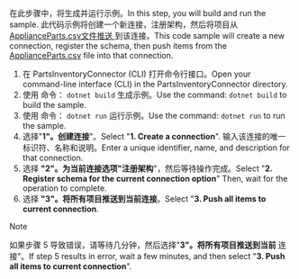 <!-- markdownlint-disable MD002 MD025 MD041 -->

<span data-ttu-id="0c778-101">在此步骤中，将生成并运行示例。</span><span class="sxs-lookup"><span data-stu-id="0c778-101">In this step, you will build and run the sample.</span></span> <span data-ttu-id="0c778-102">此代码示例将创建一个新连接，注册架构，然后将项目从 [ApplianceParts.csv文件推送 ](https://github.com/microsoftgraph/msgraph-search-connector-sample/blob/master/ApplianceParts.csv) 到该连接。</span><span class="sxs-lookup"><span data-stu-id="0c778-102">This code sample will create a new connection, register the schema, then push items from the [ApplianceParts.csv](https://github.com/microsoftgraph/msgraph-search-connector-sample/blob/master/ApplianceParts.csv) file into that connection.</span></span>

1. <span data-ttu-id="0c778-103">在 PartsInventoryConnector (CLI) 打开命令行接口。</span><span class="sxs-lookup"><span data-stu-id="0c778-103">Open your command-line interface (CLI) in the PartsInventoryConnector directory.</span></span>
2. <span data-ttu-id="0c778-104">使用 命令： `dotnet build` 生成示例。</span><span class="sxs-lookup"><span data-stu-id="0c778-104">Use the command: `dotnet build` to build the sample.</span></span>
3. <span data-ttu-id="0c778-105">使用 命令： `dotnet run` 运行示例。</span><span class="sxs-lookup"><span data-stu-id="0c778-105">Use the command: `dotnet run` to run the sample.</span></span>
4. <span data-ttu-id="0c778-106">选择"**1"。创建连接**"。</span><span class="sxs-lookup"><span data-stu-id="0c778-106">Select "**1. Create a connection**".</span></span> <span data-ttu-id="0c778-107">输入该连接的唯一标识符、名称和说明。</span><span class="sxs-lookup"><span data-stu-id="0c778-107">Enter a unique identifier, name, and description for that connection.</span></span>
5. <span data-ttu-id="0c778-108">选择 **"2"。为当前连接选项"注册架构**"，然后等待操作完成。</span><span class="sxs-lookup"><span data-stu-id="0c778-108">Select "**2. Register schema for the current connection option**" Then, wait for the operation to complete.</span></span>
6. <span data-ttu-id="0c778-109">选择 **"3"。将所有项目推送到当前连接**。</span><span class="sxs-lookup"><span data-stu-id="0c778-109">Select "**3. Push all items to current connection**.</span></span>

  > [!NOTE]
  > <span data-ttu-id="0c778-110">如果步骤 5 导致错误，请等待几分钟，然后选择"**3"。将所有项目推送到当前** 连接"。</span><span class="sxs-lookup"><span data-stu-id="0c778-110">If step 5 results in error, wait a few minutes, and then select "**3. Push all items to current connection**".</span></span>

